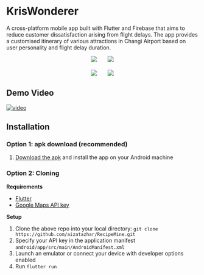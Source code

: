 # KrisWonderer
A cross-platform mobile app built with Flutter and Firebase that aims to reduce customer dissatisfaction arising from flight delays. The app provides a customised itinerary of various attractions in Changi Airport based on user personality and flight delay duration.
<p align="center">
   <span>
      <img src="https://i.imgur.com/CeD2D0u.png"/> &nbsp;&nbsp;&nbsp;&nbsp;&nbsp;
      <img src="https://i.imgur.com/Kkzrfln.png"/>
   </span>
   <br>
   <br>
   <span>
      <img src="https://i.imgur.com/pBtAIcl.png"/> &nbsp;&nbsp;&nbsp;&nbsp;&nbsp;
      <img src="https://i.imgur.com/2hZM5l3.png"/>
   </span>
</p>
   
## Demo Video ## 
[![video](https://i.imgur.com/3iQ3xP5.png)](https://drive.google.com/file/d/16au_d4gwBz7giPR03slq-Fe-nXhfsHbT/view?usp=sharing)

## Installation ##
### Option 1: apk download (recommended)
   1. [Download the apk](https://github.com/aizatazhar/KrisWonderer/releases/tag/v1.0.0) and install the app on your Android machine

### Option 2: Cloning
   **Requirements**
   * [Flutter](https://flutter.dev/docs/get-started/install)
   * [Google Maps API key](https://cloud.google.com/maps-platform/)

   **Setup**
   1. Clone the above repo into your local directory: ```git clone https://github.com/aizatazhar/RecipeMine.git ```
   3. Specify your API key in the application manifest ```android/app/src/main/AndroidManifest.xml```
   3. Launch an emulator or connect your device with developer options enabled
   4. Run ``` flutter run ```
